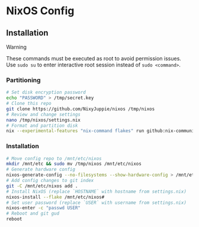 # NixOS Config

## Installation
> [!WARNING]  
> These commands must be executed as root to avoid permission issues.  
> Use `sudo su` to enter interactive root session instead of `sudo <command>`.

### Partitioning
```bash
# Set disk encryption password
echo "PASSWORD" > /tmp/secret.key
# Clone this repo
git clone https://github.com/NixyJuppie/nixos /tmp/nixos
# Review and change settings
nano /tmp/nixos/settings.nix
# Format and partition disk
nix --experimental-features "nix-command flakes" run github:nix-community/disko -- --mode disko /tmp/nixos/system/disko.nix
```

### Installation
```bash
# Move config repo to /mnt/etc/nixos
mkdir /mnt/etc && sudo mv /tmp/nixos /mnt/etc/nixos
# Generate hardware config
nixos-generate-config --no-filesystems --show-hardware-config > /mnt/etc/nixos/system/hardware.nix
# Add config changes to git index
git -C /mnt/etc/nixos add .
# Install NixOS (replace `HOSTNAME` with hostname from settings.nix)
nixos-install --flake /mnt/etc/nixos#
# Set user password (replace `USER` with username from settings.nix)
nixos-enter -c "passwd USER"
# Reboot and git gud
reboot
```
